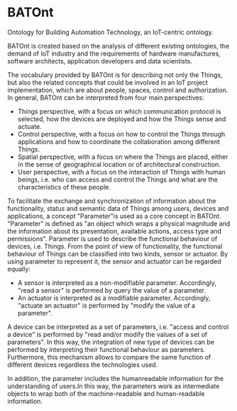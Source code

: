 # BATOnt
Ontology for Building Automation Technology, an IoT-centric ontology.

BATOnt is created based on the analysis of different existing ontologies, the demand of IoT industry and the requirements of hardware manufactures, software architects, application developers and data scientists. 

The vocabulary provided by BATOnt is for describing not only the Things, but also the related concepts that could be involved in an IoT project implementation, which are about people, spaces, control and authorization. In general, BATOnt can be interpreted from four main perspectives:
* Things perspective, with a focus on which communication protocol is selected, how the devices are deployed and how the Things sense and actuate.
* Control perspective, with a focus on how to control the Things through applications and how to coordinate the collaboration among different Things.
* Spatial perspective, with a focus on where the Things are placed, either in the sense of geographical location or of architectural construction.
* User perspective, with a focus on the interaction of Things with human beings, i.e. who can access and control the Things and what are the characteristics of these people. 

To facilitate the exchange and synchronization of information about the functionality, status and semantic data of Things among users, devices and applications, a concept "Parameter"is used as a core concept in BATOnt. "Parameter" is defined as "an object which wraps a
physical magnitude and the information about its presentation, available actions, access type and permissions". Parameter is used to describe the functional behaviour of devices, i.e. Things. From the point of view of functionality, the functional behaviour of Things can be classified into two kinds, sensor or actuator. By using parameter to represent it, the sensor and actuator can be regarded equally:
* A sensor is interpreted as a non-modifiable parameter. Accordingly, "read a sensor" is performed by query the value of a parameter.
* An actuator is interpreted as a modifiable parameter. Accordingly, "actuate an actuator" is performed by "modify the value of a parameter".

A device can be interpreted as a set of parameters, i.e. "access and control a device" is performed by "read and/or modify the values of a set of parameters". In this way, the integration of new type of devices can be performed by interpreting their functional behaviour as parameters. Furthermore, this mechanism allows to compare the same function of different devices regardless the technologies used.

In addition, the parameter includes the humanreadable information for the understanding of users.In this way, the parameters work as intermediate objects to wrap both of the machine-readable and human-readable information.
